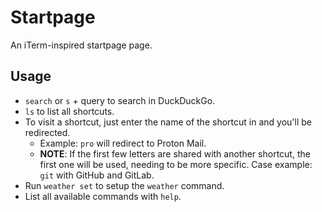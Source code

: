 # Startpage

An iTerm-inspired startpage page.

## Usage

- `search` or `s` + query to search in DuckDuckGo.
- `ls` to list all shortcuts.
- To visit a shortcut, just enter the name of the shortcut in and you'll be redirected.
  - Example: `pro` will redirect to Proton Mail.
  - **NOTE**: If the first few letters are shared with another shortcut, the first one will be used, needing to be more specific. Case example: `git` with GitHub and GitLab.
- Run `weather set` to setup the `weather` command.
- List all available commands with `help`.